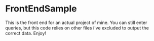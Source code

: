 # FrontEndSample
This is the front end for an actual project of mine. You can still enter queries, but this code relies on other files i've excluded to output the correct data. Enjoy!
